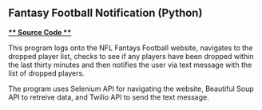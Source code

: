 ## Fantasy Football Notification (Python)

**[** Source Code **](https://github.com/schnae1/projects/tree/master/ffnotify)**

This program logs onto the NFL Fantays Football website, navigates to the dropped player list, checks to see if any players have been dropped within the last thirty minutes and then notifies the user via text message with the list of dropped players.

The program uses Selenium API for navigating the website, Beautiful Soup API to retreive data, and Twilio API to send the text message.
